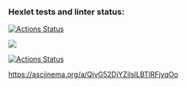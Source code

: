 ### Hexlet tests and linter status:
[![Actions Status](https://github.com/NNbaur/python-project-lvl1/workflows/hexlet-check/badge.svg)](https://github.com/NNbaur/python-project-lvl1/actions)

<a href="https://codeclimate.com/github/NNbaur/python-project-lvl1/maintainability"><img src="https://api.codeclimate.com/v1/badges/c7330e14d7bd62ba36ca/maintainability" /></a>

[![Actions Status](https://github.com/NNbaur/python-project-lvl1/actions/workflows/some_actions.yml/badge.svg)](https://github.com/NNbaur/python-project-lvl1/actions)

https://asciinema.org/a/QjvG52DjYZilslLBTlRFjyqOo
